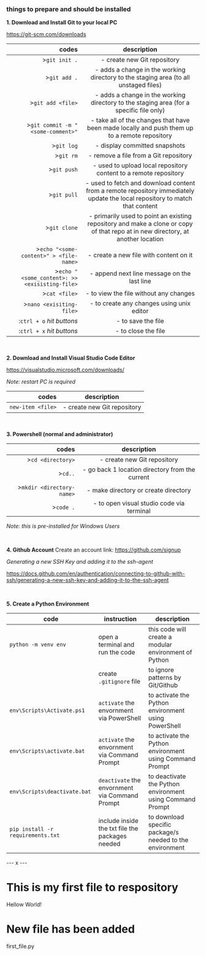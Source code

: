 ### things to prepare and should be installed

**1. Download and Install Git to your local PC**

https://git-scm.com/downloads

|   codes                                          |       description                                                                                                                           |                              
|-------------------------------------------------:|:-------------------------------------------------------------------------------------------------------------------------------------------:|
| >`git init .`                                    |-  create new Git repository                                                                                                                 |
| >`git add .`                                     |-  adds a change in the working directory to the staging area (to all unstaged files)                                                        |
| >`git add <file>`                                |-  adds a change in the working directory to the staging area (for a specific file only)                                                     |
| >`git commit -m "<some-comment>"`                |-  take all of the changes that have been made locally and push them up to a remote repository                                               |       
| >`git log`                                       |-  display committed snapshots                                                                                                               |
| >`git rm`                                        |-  remove a file from a Git repository                                                                                                       |
| >`git push`                                      |-  used to upload local repository content to a remote repository                                                                            |  
| >`git pull`                                      |-  used to fetch and download content from a remote repository immediately update the local repository to match that content                 | 
| >`git clone`                                     |-  primarily used to point an existing repository and make a clone or copy of that repo at in new directory, at another location             |
| >`echo "<some-content>" > <file-name>`           |-  create a new file with content on it                                                                                                      |      
| >`echo "<some_content>: >> <exisisting-file>`    |-  append next line message on the last line                                                                                                 |
| >`cat <file>`                                    |-  to view the file without any changes                                                                                                      |  
| >`nano <exisiting-file>`                         |-  to create any changes using unix editor                                                                                                   |
| :`ctrl + o` *hit buttons*                        |-  to save the file                                                                                                                          |
| :`ctrl + x` *hit buttons*                        |-  to close the file                                                                                                                         |
<br>

**2. Download and Install Visual Studio Code Editor**
   
https://visualstudio.microsoft.com/downloads/

*Note: restart PC is required*

|   codes                                          |       description                                                                                                                           |                              
|-------------------------------------------------:|:-------------------------------------------------------------------------------------------------------------------------------------------:|
| `new-item <file>`                                |-  create new Git repository                                                                                                                 |

<br>

**3. Powershell (normal and administrator)**
   
|   codes                                          |       description                                                                                                                           |                              
|-------------------------------------------------:|:-------------------------------------------------------------------------------------------------------------------------------------------:|
| >`cd <directory>`                                |-  create new Git repository                                                                                                                 |
| >`cd..`                                          |-  go back 1 location directory from the current                                                                                             |
| >`mkdir <directory-name>`                        |-  make directory or create directory                                                                                                        |
| >`code .`                                        |-  to open visual studio code via terminal                                                                                                   |

*Note: this is pre-installed for Windows Users*

<br>

**4. Github Account**
Create an account
link: https://github.com/signup

*Generating a new SSH Key and adding it to the ssh-agent*

https://docs.github.com/en/authentication/connecting-to-github-with-ssh/generating-a-new-ssh-key-and-adding-it-to-the-ssh-agent

<br>

**5. Create a Python Environment** 

|   code                                         |      instruction                                   |         description                                          |
|------------------------------------------------|-----------------------------------------------------|-------------------------------------------------------------|
| `python -m venv env`                           |   open a terminal and run the code                 |  this code will create a modular environment of Python       |
|                                                |   create `.gitignore` file                         |  to ignore patterns by Git/Github                            |
| `env\Scripts\Activate.ps1`                     |   `activate` the envornment via PowerShell         |   to activate the Python environment using PowerShell        |
| `env\Scripts\activate.bat`                     |   `activate` the envornment via Command Prompt     |   to activate the Python environment using Command Prompt    |
| `env\Scripts\deactivate.bat`                   |   `deactivate` the envornment via Command Prompt   |   to deactivate the Python environment using Command Prompt  |
| `pip install -r requirements.txt`              |   include inside the txt file the packages needed  |   to download specific package/s needed to the environment   |


--- x ---

# This is my first file to respository
Hellow World!

# New file has been added
first_file.py

